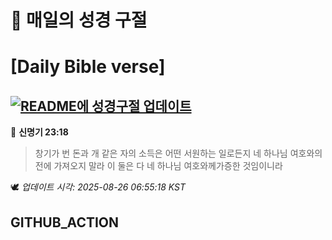 # 🙏 매일의 성경 구절
# [Daily Bible verse]
## [![README에 성경구절 업데이트](https://github.com/DONGSUKA/first_test/actions/workflows/update-readme-bible.yml/badge.svg)](https://github.com/DONGSUKA/first_test/actions/workflows/update-readme-bible.yml)
<!-- START_BIBLE_VERSE -->
📖 **신명기 23:18**
> 창기가 번 돈과 개 같은 자의 소득은 어떤 서원하는 일로든지 네 하나님 여호와의 전에 가져오지 말라 이 둘은 다 네 하나님 여호와께가증한 것임이니라

🕊️ _업데이트 시각: 2025-08-26 06:55:18 KST_
  <!-- END_BIBLE_VERSE -->
## GITHUB_ACTION
